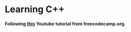 # Learning C++

#### Following [this](https://www.youtube.com/watch?v=vLnPwxZdW4Y&list=WL&index=5&ab_channel=freeCodeCamp.org) Youtube tutorial from freecodecamp.org.